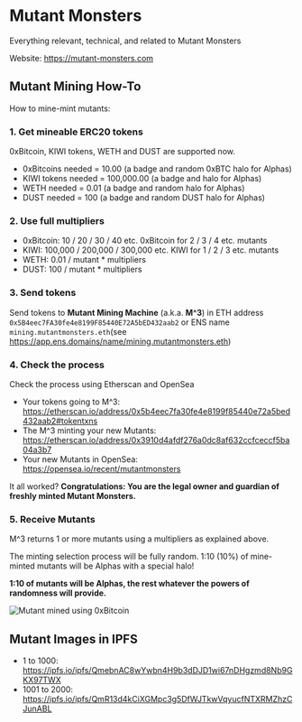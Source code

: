 # Mutant Monsters
Everything relevant, technical, and related to Mutant Monsters

Website: https://mutant-monsters.com

## Mutant Mining How-To

How to mine-mint mutants:

### 1. Get mineable ERC20 tokens

0xBitcoin, KIWI tokens, WETH and DUST are supported now.
- 0xBitcoins needed = 10.00 (a badge and random 0xBTC halo for Alphas)
- KIWI tokens needed = 100,000.00 (a badge and halo for Alphas)
- WETH needed = 0.01 (a badge and random halo for Alphas)
- DUST needed = 100 (a badge and random DUST halo for Alphas)

### 2. Use full multipliers
- 0xBitcoin: 10 / 20 / 30 / 40 etc. 0xBitcoin for 2 / 3 / 4 etc. mutants
- KIWI: 100,000 / 200,000 / 300,000 etc. KIWI for 1 / 2 / 3 etc. mutants
- WETH: 0.01 / mutant * multipliers
- DUST: 100 / mutant * multipliers

### 3. Send tokens
Send tokens to **Mutant Mining Machine** (a.k.a. **M^3**) in ETH address `0x5B4eec7FA30fe4e8199F85440E72A5bED432aab2`
or ENS name `mining.mutantmonsters.eth`(see https://app.ens.domains/name/mining.mutantmonsters.eth)

### 4. Check the process
Check the process using Etherscan and OpenSea
- Your tokens going to M^3: https://etherscan.io/address/0x5b4eec7fa30fe4e8199f85440e72a5bed432aab2#tokentxns
- The M^3 minting your new Mutants: https://etherscan.io/address/0x3910d4afdf276a0dc8af632ccfceccf5ba04a3b7
- Your new Mutants in OpenSea: https://opensea.io/recent/mutantmonsters

It all worked? **Congratulations: You are the legal owner and guardian of freshly minted Mutant Monsters.**

### 5. Receive Mutants
M^3 returns 1 or more mutants using a multipliers as explained above.

The minting selection process will be fully random. 1:10 (10%) of mine-minted mutants will be Alphas with a special halo!

**1:10 of mutants will be Alphas, the rest whatever the powers of randomness will provide.**
 
![Mutant mined using 0xBitcoin](https://media.discordapp.net/attachments/414664710210846722/640720559918809098/unknown.png?width=1266&height=677)

## Mutant Images in IPFS ##

- 1 to 1000: https://ipfs.io/ipfs/QmebnAC8wYwbn4H9b3dDJD1wi67nDHgzmd8Nb9GKX97TWX
- 1001 to 2000: https://ipfs.io/ipfs/QmR13d4kCiXGMpc3g5DfWJTkwVqyucfNTXRMZhzCJunABL

